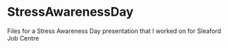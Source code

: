 # StressAwarenessDay
Files for a Stress Awareness Day presentation that I worked on for Sleaford Job Centre
